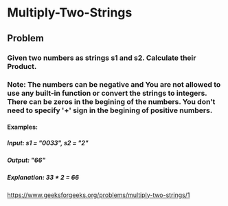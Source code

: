 # Multiply-Two-Strings

## Problem
### Given two numbers as strings s1 and s2. Calculate their Product.
### Note: The numbers can be negative and You are not allowed to use any built-in function or convert the strings to integers. There can be zeros in the begining of the numbers. You don't need to specify '+' sign in the begining of positive numbers.

#### Examples:

##### Input: s1 = "0033", s2 = "2"
##### Output: "66"
##### Explanation: 33 * 2 = 66


https://www.geeksforgeeks.org/problems/multiply-two-strings/1
